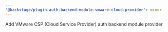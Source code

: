 ```yaml
---
'@backstage/plugin-auth-backend-module-vmware-cloud-provider': minor
---
```


Add VMware CSP (Cloud Service Provider) auth backend module provider
